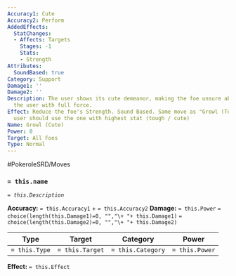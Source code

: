 ```yaml
---
Accuracy1: Cute
Accuracy2: Perform
AddedEffects:
  StatChanges:
  - Affects: Targets
    Stages: -1
    Stats:
    - Strength
Attributes:
  SoundBased: true
Category: Support
Damage1: ''
Damage2: ''
Description: The user shows its cute demeanor, making the foe unsure about attacking
  the user with full force.
Effect: Reduce the foe's Strength. Sound Based. Same move as "Growl (Tough)", the
  user should use the one with highest stat (tough / cute)
Name: Growl (Cute)
Power: 0
Target: All Foes
Type: Normal
---
```


#PokeroleSRD/Moves

### `= this.name` 
*`= this.Description`*

**Accuracy:** `= this.Accuracy1` + `= this.Accuracy2`
**Damage:** `= this.Power` `= choice(length(this.Damage1)=0, "","\+ "+ this.Damage1)` `= choice(length(this.Damage2)=0, "","\+ "+ this.Damage2)`

| Type          | Target          | Category          | Power          |
| ------------- | --------------- | ----------------  | -------------- |
| `= this.Type` | `= this.Target` | `= this.Category` | `= this.Power` | 

**Effect:** `= this.Effect`
